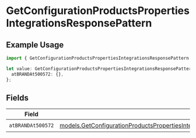 # GetConfigurationProductsPropertiesIntegrationsResponsePattern

## Example Usage

```typescript
import { GetConfigurationProductsPropertiesIntegrationsResponsePattern } from "@vercel/sdk/models/getconfigurationproductsop.js";

let value: GetConfigurationProductsPropertiesIntegrationsResponsePattern = {
  atBRANDAt500572: {},
};
```

## Fields

| Field                                                                                                                                                                                                                                                                                                | Type                                                                                                                                                                                                                                                                                                 | Required                                                                                                                                                                                                                                                                                             | Description                                                                                                                                                                                                                                                                                          |
| ---------------------------------------------------------------------------------------------------------------------------------------------------------------------------------------------------------------------------------------------------------------------------------------------------- | ---------------------------------------------------------------------------------------------------------------------------------------------------------------------------------------------------------------------------------------------------------------------------------------------------- | ---------------------------------------------------------------------------------------------------------------------------------------------------------------------------------------------------------------------------------------------------------------------------------------------------- | ---------------------------------------------------------------------------------------------------------------------------------------------------------------------------------------------------------------------------------------------------------------------------------------------------- |
| `atBRANDAt500572`                                                                                                                                                                                                                                                                                    | [models.GetConfigurationProductsPropertiesIntegrationsResponse200ApplicationJSONResponseBodyProductsMetadataSchema8ItemsPatternAtBRANDAt500572](../models/getconfigurationproductspropertiesintegrationsresponse200applicationjsonresponsebodyproductsmetadataschema8itemspatternatbrandat500572.md) | :heavy_check_mark:                                                                                                                                                                                                                                                                                   | N/A                                                                                                                                                                                                                                                                                                  |